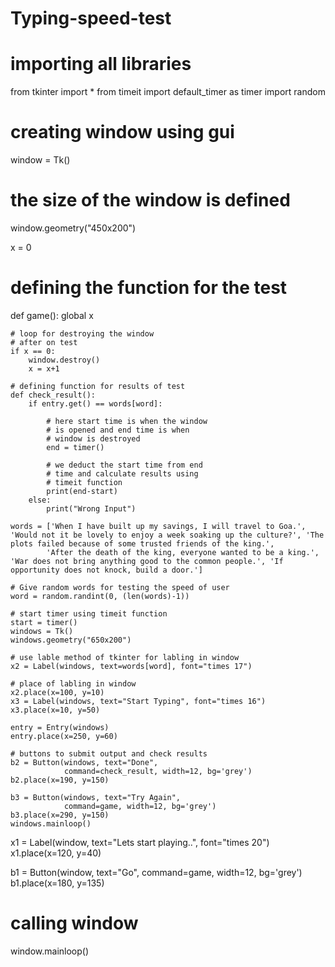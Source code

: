 # Typing-speed-test
# importing all libraries
from tkinter import *
from timeit import default_timer as timer
import random

# creating window using gui
window = Tk()

# the size of the window is defined
window.geometry("450x200")

x = 0

# defining the function for the test
def game():
	global x

	# loop for destroying the window
	# after on test
	if x == 0:
		window.destroy()
		x = x+1

	# defining function for results of test
	def check_result():
		if entry.get() == words[word]:

			# here start time is when the window
			# is opened and end time is when
			# window is destroyed
			end = timer()

			# we deduct the start time from end
			# time and calculate results using
			# timeit function
			print(end-start)
		else:
			print("Wrong Input")

	words = ['When I have built up my savings, I will travel to Goa.', 'Would not it be lovely to enjoy a week soaking up the culture?', 'The plots failed because of some trusted friends of the king.',
			'After the death of the king, everyone wanted to be a king.', 'War does not bring anything good to the common people.', 'If opportunity does not knock, build a door.']

	# Give random words for testing the speed of user
	word = random.randint(0, (len(words)-1))

	# start timer using timeit function
	start = timer()
	windows = Tk()
	windows.geometry("650x200")

	# use lable method of tkinter for labling in window
	x2 = Label(windows, text=words[word], font="times 17")

	# place of labling in window
	x2.place(x=100, y=10)
	x3 = Label(windows, text="Start Typing", font="times 16")
	x3.place(x=10, y=50)

	entry = Entry(windows)
	entry.place(x=250, y=60)

	# buttons to submit output and check results
	b2 = Button(windows, text="Done",
				command=check_result, width=12, bg='grey')
	b2.place(x=190, y=150)

	b3 = Button(windows, text="Try Again",
				command=game, width=12, bg='grey')
	b3.place(x=290, y=150)
	windows.mainloop()


x1 = Label(window, text="Lets start playing..", font="times 20")
x1.place(x=120, y=40)

b1 = Button(window, text="Go", command=game, width=12, bg='grey')
b1.place(x=180, y=135)

# calling window
window.mainloop()
